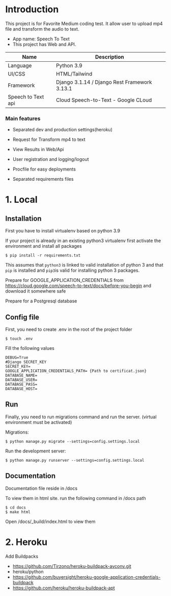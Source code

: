 # Introduction

This project is for Favorite Medium coding test. It allow user to upload mp4 file and transform the audio to text.

- App name: Speech To Text
- This project has Web and API.

| Name                 | Description                                                       |
| -------------------- | ----------------------------------------------------------------- |
| Language             | Python 3.9                                                        |
| UI/CSS               | HTML/Tailwind                                                     |
| Framework            | Django 3.1.14 / Django Rest Framework 3.13.1                      |
| Speech to Text api   | Cloud Speech-to-Text - Google CLoud                               |

### Main features

* Separated dev and production settings(heroku)

* Request for Transform mp4 to text

* View Results in Web/Api

* User registration and logging/logout

* Procfile for easy deployments

* Separated requirements files


# 1. Local

## Installation

First you have to install virtualenv based on python 3.9

If your project is already in an existing python3 virtualenv first activate the environment and install all packages

    $ pip install -r requirements.txt

This assumes that `python3` is linked to valid installation of python 3 and that `pip` is installed and `pip3`is valid
for installing python 3 packages.

Prepare for GOOGLE_APPLICATION_CREDENTIALS from https://cloud.google.com/speech-to-text/docs/before-you-begin and download it somewhere safe

Prepare for a Postgresql database

## Config file

First, you need to create .env in the root of the project folder

    $ touch .env

Fill the following values

    DEBUG=True
    #Django SECRET_KEY
    SECRET_KEY= 
    GOOGLE_APPLICATION_CREDENTIALS_PATH= {Path to certificat.json}
    DATABASE_NAME=
    DATABASE_USER=
    DATABASE_PASS=
    DATABASE_HOST=

## Run

Finally, you need to run migrations command and run the server. (virtual environment must be activated)

Migrations:

    $ python manage.py migrate --settings=config.settings.local

Run the development server:

    $ python manage.py runserver --settings=config.settings.local

## Documentation

Documentation file reside in /docs

To view them in html site. run the following command in /docs path

    $ cd docs
    $ make html

Open /docs/_build/index.html to view them


# 2. Heroku

Add Buildpacks
- https://github.com/Tirzono/heroku-buildpack-avconv.git
- heroku/python
- https://github.com/buyersight/heroku-google-application-credentials-buildpack
- https://github.com/heroku/heroku-buildpack-apt